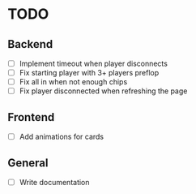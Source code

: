 # TODO

## Backend

- [ ] Implement timeout when player disconnects
- [ ] Fix starting player with 3+ players preflop
- [ ] Fix all in when not enough chips
- [ ] Fix player disconnected when refreshing the page

## Frontend

- [ ] Add animations for cards

## General

- [ ] Write documentation
